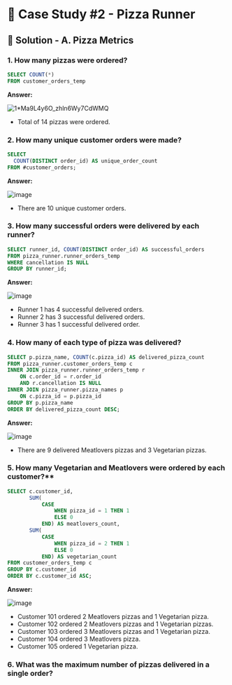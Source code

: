 # 🍕 Case Study #2 - Pizza Runner

## 🍝 Solution - A. Pizza Metrics

### 1. How many pizzas were ordered?

````sql
SELECT COUNT(*)
FROM customer_orders_temp
````

**Answer:**

![1*Ma9L4y6O_zhln6Wy7CdWMQ](https://user-images.githubusercontent.com/81607668/129473598-d6d55ab2-59c7-4040-97db-d1b0c1c5b294.png)

- Total of 14 pizzas were ordered.

### 2. How many unique customer orders were made?

````sql
SELECT 
  COUNT(DISTINCT order_id) AS unique_order_count
FROM #customer_orders;
````

**Answer:**

![image](https://user-images.githubusercontent.com/81607668/129737993-710198bd-433d-469f-b5de-14e4022a3a45.png)

- There are 10 unique customer orders.

### 3. How many successful orders were delivered by each runner?

````sql
SELECT runner_id, COUNT(DISTINCT order_id) AS successful_orders
FROM pizza_runner.runner_orders_temp
WHERE cancellation IS NULL
GROUP BY runner_id;
````

**Answer:**

![image](https://user-images.githubusercontent.com/81607668/129738112-6eada46a-8c32-495a-8e26-793b2fec89ef.png)

- Runner 1 has 4 successful delivered orders.
- Runner 2 has 3 successful delivered orders.
- Runner 3 has 1 successful delivered order.

### 4. How many of each type of pizza was delivered?

````sql
SELECT p.pizza_name, COUNT(c.pizza_id) AS delivered_pizza_count
FROM pizza_runner.customer_orders_temp c
INNER JOIN pizza_runner.runner_orders_temp r 
    ON c.order_id = r.order_id
    AND r.cancellation IS NULL
INNER JOIN pizza_runner.pizza_names p
    ON c.pizza_id = p.pizza_id
GROUP BY p.pizza_name
ORDER BY delivered_pizza_count DESC;
````

**Answer:**

![image](https://user-images.githubusercontent.com/81607668/129738140-c9c002ff-5aed-48ab-bdfa-cadbd98973a9.png)

- There are 9 delivered Meatlovers pizzas and 3 Vegetarian pizzas.

### 5. How many Vegetarian and Meatlovers were ordered by each customer?**

````sql
SELECT c.customer_id, 
       SUM(
           CASE 
               WHEN pizza_id = 1 THEN 1
               ELSE 0
           END) AS meatlovers_count,
       SUM(
           CASE 
               WHEN pizza_id = 2 THEN 1
               ELSE 0
           END) AS vegetarian_count
FROM customer_orders_temp c
GROUP BY c.customer_id
ORDER BY c.customer_id ASC;
````

**Answer:**

![image](https://private-user-images.githubusercontent.com/170286077/412680469-73402963-5ec3-43d7-9198-0f115905ea73.png?jwt=eyJhbGciOiJIUzI1NiIsInR5cCI6IkpXVCJ9.eyJpc3MiOiJnaXRodWIuY29tIiwiYXVkIjoicmF3LmdpdGh1YnVzZXJjb250ZW50LmNvbSIsImtleSI6ImtleTUiLCJleHAiOjE3Mzk0MTE1NzUsIm5iZiI6MTczOTQxMTI3NSwicGF0aCI6Ii8xNzAyODYwNzcvNDEyNjgwNDY5LTczNDAyOTYzLTVlYzMtNDNkNy05MTk4LTBmMTE1OTA1ZWE3My5wbmc_WC1BbXotQWxnb3JpdGhtPUFXUzQtSE1BQy1TSEEyNTYmWC1BbXotQ3JlZGVudGlhbD1BS0lBVkNPRFlMU0E1M1BRSzRaQSUyRjIwMjUwMjEzJTJGdXMtZWFzdC0xJTJGczMlMkZhd3M0X3JlcXVlc3QmWC1BbXotRGF0ZT0yMDI1MDIxM1QwMTQ3NTVaJlgtQW16LUV4cGlyZXM9MzAwJlgtQW16LVNpZ25hdHVyZT00OWVkZTE2YTk4YWUzNWI4MWI3NjI3YjU1NTZkYTYyYjBlMjk4NzZjNTQ2MTUzNjhlZWUzMjZmNjBhZjMxMzg0JlgtQW16LVNpZ25lZEhlYWRlcnM9aG9zdCJ9.1Go53i_c7C_1_3bdDd2FbMdOSYejsplkCrNTdmfYbGE)

- Customer 101 ordered 2 Meatlovers pizzas and 1 Vegetarian pizza.
- Customer 102 ordered 2 Meatlovers pizzas and 1 Vegetarian pizzas.
- Customer 103 ordered 3 Meatlovers pizzas and 1 Vegetarian pizza.
- Customer 104 ordered 3 Meatlovers pizza.
- Customer 105 ordered 1 Vegetarian pizza.

### 6. What was the maximum number of pizzas delivered in a single order?

````sql



